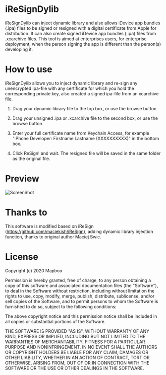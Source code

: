 iReSignDylib
=======

iReSignDylib can inject dynamic library and also allows iDevice app bundles (.ipa) files to be signed or resigned with a digital certificate from Apple for distribution. It can also create signed iDevice app bundles (.ipa) files from .xcarchive files.  This tool is aimed at enterprises users, for enterprise deployment, when the person signing the app is different than the person(s) developing it.

How to use
=======

iReSignDylib allows you to inject dynamic library and re-sign any unencrypted ipa-file with any certificate for which you hold the corresponding private key, also created a signed ipa-file from an xcarchive file.

1. Drag your dynamic library file to the top box, or use the browse button.

2. Drag your unsigned .ipa or .xcarchive file to the second box, or use the browse button.

3. Enter your full certificate name from Keychain Access, for example "iPhone Developer: Firstname Lastname (XXXXXXXXXX)" in the bottom box.

4. Click ReSign! and wait. The resigned file will be saved in the same folder as the original file.

Preview
=======
![ScreenShot](https://raw.githubusercontent.com/mapboo/iReSignDylib/master/ScreenShot.png)


Thanks to
=======
This software is modified based on iReSign (https://github.com/maciekish/iReSign), adding dynamic library injection function, thanks to original author Maciej Swic.


License
=======

Copyright (c) 2020 Mapboo

Permission is hereby granted, free of charge, to any person obtaining a copy
of this software and associated documentation files (the "Software"), to deal
in the Software without restriction, including without limitation the rights
to use, copy, modify, merge, publish, distribute, sublicense, and/or sell
copies of the Software, and to permit persons to whom the Software is
furnished to do so, subject to the following conditions:

The above copyright notice and this permission notice shall be included in
all copies or substantial portions of the Software.

THE SOFTWARE IS PROVIDED "AS IS", WITHOUT WARRANTY OF ANY KIND, EXPRESS OR
IMPLIED, INCLUDING BUT NOT LIMITED TO THE WARRANTIES OF MERCHANTABILITY,
FITNESS FOR A PARTICULAR PURPOSE AND NONINFRINGEMENT. IN NO EVENT SHALL THE
AUTHORS OR COPYRIGHT HOLDERS BE LIABLE FOR ANY CLAIM, DAMAGES OR OTHER
LIABILITY, WHETHER IN AN ACTION OF CONTRACT, TORT OR OTHERWISE, ARISING FROM,
OUT OF OR IN CONNECTION WITH THE SOFTWARE OR THE USE OR OTHER DEALINGS IN
THE SOFTWARE.
